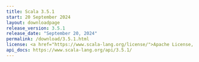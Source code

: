 ```yaml
---
title: Scala 3.5.1
start: 20 September 2024
layout: downloadpage
release_version: 3.5.1
release_date: "September 20, 2024"
permalink: /download/3.5.1.html
license: <a href="https://www.scala-lang.org/license/">Apache License, Version 2.0</a>
api_docs: https://www.scala-lang.org/api/3.5.1/
---
```

